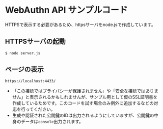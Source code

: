 # WebAuthn API サンプルコード

HTTPSで表示する必要があるため、httpsサーバをnode.jsで作成しています。

## HTTPSサーバの起動

```
$ node server.js
```
## ページの表示

```
https://localhost:4433/
```

- 「この接続ではプライバシーが保護されません」や「安全な接続ではありません」と表示されるかもしれませんが、サンプル用として仮のSSL証明書を作成しているためです。このコードを試す場合のみ例外に追加するなどの対応を行ってください。
- 生成や認証された公開鍵のIDは出力されるようにしていますが、公開鍵の中身のデータは`console`出力されます。
